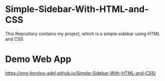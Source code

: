 # Simple-Sidebar-With-HTML-and-CSS
This Repository contains my project, which is a simple sidebar using HTML and CSS
# Demo Web App
https://eng-kerolos-adel.github.io/Simple-Sidebar-With-HTML-and-CSS/
